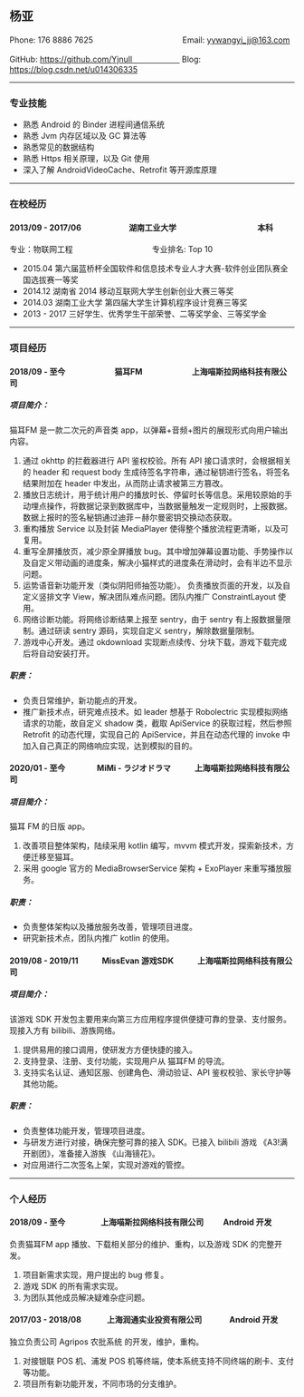 ## 杨亚

Phone: 176 8886 7625　　　　　　 　　　　　Email: yywangyi_jj@163.com

GitHub: https://github.com/Yjnull　　　　　　 Blog: https://blog.csdn.net/u014306335

---

### 专业技能

* 熟悉 Android 的 Binder 进程间通信系统
* 熟悉 Jvm 内存区域以及 GC 算法等
* 熟悉常见的数据结构
* 熟悉 Https 相关原理，以及 Git 使用
* 深入了解 AndroidVideoCache、Retrofit 等开源库原理

---

### 在校经历

#### 2013/09 - 2017/06　　　　　　湖南工业大学	　　　　　　　　　　本科

专业：物联网工程　　　　　　　　　　专业排名: Top 10

* 2015.04 第六届蓝桥杯全国软件和信息技术专业人才大赛-软件创业团队赛全国选拔赛一等奖
* 2014.12 湖南省 2014 移动互联网大学生创新创业大赛三等奖
* 2014.03 湖南工业大学 第四届大学生计算机程序设计竞赛三等奖
* 2013 - 2017 三好学生、优秀学生干部荣誉、二等奖学金、三等奖学金

---
### 项目经历

#### 2018/09 - 至今　　　　　　     猫耳FM　　　　　　           上海喵斯拉网络科技有限公司 

##### 项目简介：

猫耳FM 是一款二次元的声音类 app，以弹幕+音频+图片的展现形式向用户输出内容。

1. 通过 okhttp 的拦截器进行 API 鉴权校验。所有 API 接口请求时，会根据相关的 header 和 request body 生成待签名字符串，通过秘钥进行签名，将签名结果附加在 header 中发出，从而防止请求被第三方篡改。
2. 播放日志统计，用于统计用户的播放时长、停留时长等信息。采用较原始的手动埋点操作，将数据记录到数据库中，当数据量触发一定规则时，上报数据。数据上报时的签名秘钥通过迪菲－赫尔曼密钥交换动态获取。
3. 重构播放 Service 以及封装 MediaPlayer 使得整个播放流程更清晰，以及可复用。
4. 重写全屏播放页，减少原全屏播放 bug。其中增加弹幕设置功能、手势操作以及自定义带动画的进度条，解决小猫样式的进度条在滑动时，会有半边不显示问题。
5. 运势语音新功能开发（类似阴阳师抽签功能）。 负责播放页面的开发，以及自定义竖排文字 View，解决团队难点问题。团队内推广 ConstraintLayout 使用。
6. 网络诊断功能。将网络诊断结果上报至 sentry，由于 sentry 有上报数据量限制。通过研读 sentry 源码，实现自定义 sentry，解除数据量限制。
7. 游戏中心开发。通过 okdownload 实现断点续传、分块下载，游戏下载完成后将自动安装打开。

##### 职责：

- 负责日常维护，新功能点的开发。 
- 推广新技术点，研究难点技术。如 leader 想基于 Robolectric 实现模拟网络请求的功能，故自定义 shadow 类，截取 ApiService 的获取过程，然后参照 Retrofit 的动态代理，实现自己的 ApiService，并且在动态代理的 invoke 中加入自己真正的网络响应实现，达到模拟的目的。

#### 2020/01 - 至今　　　　MiMi - ラジオドラマ　　　上海喵斯拉网络科技有限公司 

##### 项目简介：

猫耳 FM 的日版 app。

1. 改善项目整体架构，陆续采用 kotlin 编写，mvvm 模式开发，探索新技术，方便迁移至猫耳。
2. 采用 google 官方的 MediaBrowserService 架构 + ExoPlayer 来重写播放服务。

##### 职责：

- 负责整体架构以及播放服务改善，管理项目进度。
- 研究新技术点，团队内推广 kotlin 的使用。

#### 2019/08 - 2019/11　　　MissEvan 游戏SDK　　　上海喵斯拉网络科技有限公司 

##### 项目简介：

该游戏 SDK 开发包主要用来向第三方应用程序提供便捷可靠的登录、支付服务。现接入方有 bilibili、游族网络。

1. 提供易用的接口调用，使研发方方便快捷的接入。
2. 支持登录、注册、支付功能，实现用户从 猫耳FM 的导流。
3. 支持实名认证、通知区服、创建角色、滑动验证、API 鉴权校验、家长守护等其他功能。

##### 职责：

- 负责整体功能开发，管理项目进度。
- 与研发方进行对接，确保完整可靠的接入 SDK。已接入 bilibili 游戏 《A3!满开剧团》，准备接入游族 《山海镜花》。
- 对应用进行二次签名上架，实现对游戏的管控。

---

### 个人经历

#### 2018/09 - 至今　　　   　  上海喵斯拉网络科技有限公司 　　       Android 开发

负责猫耳FM app 播放、下载相关部分的维护、重构，以及游戏 SDK 的完整开发。

1. 项目新需求实现，用户提出的 bug 修复。
2. 游戏 SDK 的所有需求实现。
3. 为团队其他成员解决疑难杂症问题。

#### 2017/03 - 2018/08　　　   上海润通实业投资有限公司 　　    	　Android 开发

独立负责公司 Agripos 农批系统 的开发，维护，重构。

1. 对接银联 POS 机、浦发 POS 机等终端，使本系统支持不同终端的刷卡、支付等功能。
2. 项目所有新功能开发，不同市场的分支维护。